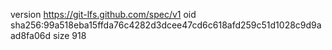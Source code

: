 version https://git-lfs.github.com/spec/v1
oid sha256:99a518eba15ffda76c4282d3dcee47cd6c618afd259c51d1028c9d9aad8fa06d
size 918
